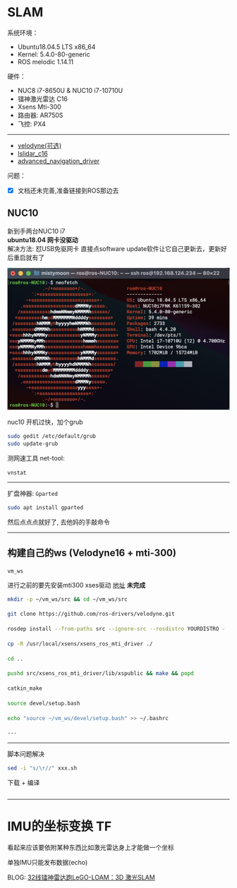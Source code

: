 # SLAM

系统环境： 
- Ubuntu18.04.5 LTS x86_64 
- Kernel: 5.4.0-80-generic
- ROS melodic 1.14.11

硬件：
- NUC8 i7-8650U & NUC10 i7-10710U
- 镭神激光雷达 C16
- Xsens Mti-300
- 路由器: AR750S
- 飞控: PX4
----

* [velodyne(可选)](data/Velodyne_16.md)
* [lslidar_c16](data/lslidar_c16.md)
* [advanced_navigation_driver](data/Spatial.md)

问题：
- [x] 文档还未完善,准备链接到ROS那边去

## NUC10

新到手两台NUC10 i7      
**ubuntu18.04 网卡没驱动**      
解决方法: 怼USB免驱网卡 直接点software update软件让它自己更新去，更新好后重启就有了

![IMG](pictures/nuc10.png)


nuc10 开机过快，加个grub
``` bash
sudo gedit /etc/default/grub
sudo update-grub
```

测网速工具 net-tool: 

`vnstat`

----

扩盘神器: `Gparted`
``` bash
sudo apt install gparted
``` 
然后点点点就好了, 去他妈的手敲命令

----
## 构建自己的ws (Velodyne16 + mti-300)
`vm_ws`

进行之前的要先安装mti300 xses驱动 [地址](data/MTi-300.md) 
**未完成**
``` bash
mkdir -p ~/vm_ws/src && cd ~/vm_ws/src

git clone https://github.com/ros-drivers/velodyne.git

rosdep install --from-paths src --ignore-src --rosdistro YOURDISTRO -

cp -R /usr/local/xsens/xsens_ros_mti_driver ./

cd ..

pushd src/xsens_ros_mti_driver/lib/xspublic && make && popd

catkin_make

source devel/setup.bash

echo "source ~/vm_ws/devel/setup.bash" >> ~/.bashrc

---
```

----

脚本问题解决
``` bash
sed -i "s/\r//" xxx.sh
```

下载 + 编译
``` bash

```

----
# IMU的坐标变换 TF
看起来应该要依附某种东西比如激光雷达身上才能做一个坐标

单独IMU只能发布数据(echo)

BLOG: [32线镭神雷达跑LeGO-LOAM：3D 激光SLAM](https://blog.csdn.net/weixin_44208916/article/details/106094490)

